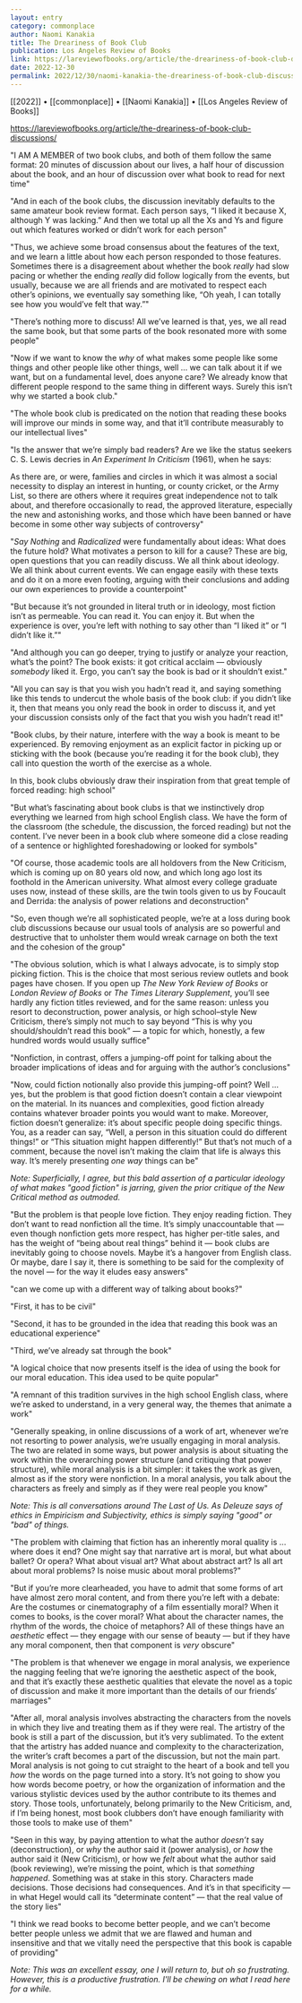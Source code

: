 ```yaml
---
layout: entry
category: commonplace
author: Naomi Kanakia
title: The Dreariness of Book Club
publication: Los Angeles Review of Books
link: https://lareviewofbooks.org/article/the-dreariness-of-book-club-discussions/
date: 2022-12-30
permalink: 2022/12/30/naomi-kanakia-the-dreariness-of-book-club-discussions
---
```


[[2022]] • [[commonplace]] • [[Naomi Kanakia]] • [[Los Angeles Review of Books]]

https://lareviewofbooks.org/article/the-dreariness-of-book-club-discussions/

"I AM A MEMBER of two book clubs, and both of them follow the same format: 20 minutes of discussion about our lives, a half hour of discussion about the book, and an hour of discussion over what book to read for next time"

"And in each of the book clubs, the discussion inevitably defaults to the same amateur book review format. Each person says, “I liked it because X, although Y was lacking.” And then we total up all the Xs and Ys and figure out which features worked or didn’t work for each person"

"Thus, we achieve some broad consensus about the features of the text, and we learn a little about how each person responded to those features. Sometimes there is a disagreement about whether the book *really* had slow pacing or whether the ending *really* did follow logically from the events, but usually, because we are all friends and are motivated to respect each other’s opinions, we eventually say something like, “Oh yeah, I can totally see how you would’ve felt that way.”"

"There’s nothing more to discuss! All we’ve learned is that, yes, we all read the same book, but that some parts of the book resonated more with some people"

"Now if we want to know the *why* of what makes some people like some things and other people like other things, well … we can talk about it if we want, but on a fundamental level, does anyone care? We already know that different people respond to the same thing in different ways. Surely this isn’t why we started a book club."

"The whole book club is predicated on the notion that reading these books will improve our minds in some way, and that it’ll contribute measurably to our intellectual lives"

"Is the answer that we’re simply bad readers? Are we like the status seekers C. S. Lewis decries in *An Experiment In Criticism* (1961), when he says:

As there are, or were, families and circles in which it was almost a social necessity to display an interest in hunting, or county cricket, or the Army List, so there are others where it requires great independence not to talk about, and therefore occasionally to read, the approved literature, especially the new and astonishing works, and those which have been banned or have become in some other way subjects of controversy"

"*Say Nothing* and *Radicalized* were fundamentally about ideas: What does the future hold? What motivates a person to kill for a cause? These are big, open questions that you can readily discuss. We all think about ideology. We all think about current events. We can engage easily with these texts and do it on a more even footing, arguing with their conclusions and adding our own experiences to provide a counterpoint"

"But because it’s not grounded in literal truth or in ideology, most fiction isn’t as permeable. You can read it. You can enjoy it. But when the experience is over, you’re left with nothing to say other than “I liked it” or “I didn’t like it.”"

"And although you can go deeper, trying to justify or analyze your reaction, what’s the point? The book exists: it got critical acclaim — obviously *somebody* liked it. Ergo, you can’t say the book is bad or it shouldn’t exist."

"All you can say is that you wish you hadn’t read it, and saying something like this tends to undercut the whole basis of the book club: if you didn’t like it, then that means you only read the book in order to discuss it, and yet your discussion consists only of the fact that you wish you hadn’t read it!"

"Book clubs, by their nature, interfere with the way a book is meant to be experienced. By removing enjoyment as an explicit factor in picking up or sticking with the book (because you’re reading it for the book club), they call into question the worth of the exercise as a whole.

In this, book clubs obviously draw their inspiration from that great temple of forced reading: high school"

"But what’s fascinating about book clubs is that we instinctively drop everything we learned from high school English class. We have the form of the classroom (the schedule, the discussion, the forced reading) but not the content. I’ve never been in a book club where someone did a close reading of a sentence or highlighted foreshadowing or looked for symbols"

"Of course, those academic tools are all holdovers from the New Criticism, which is coming up on 80 years old now, and which long ago lost its foothold in the American university. What almost every college graduate uses now, instead of these skills, are the twin tools given to us by Foucault and Derrida: the analysis of power relations and deconstruction"

"So, even though we’re all sophisticated people, we’re at a loss during book club discussions because our usual tools of analysis are so powerful and destructive that to unholster them would wreak carnage on both the text and the cohesion of the group"

"The obvious solution, which is what I always advocate, is to simply stop picking fiction. This is the choice that most serious review outlets and book pages have chosen. If you open up *The New York Review of Books* or *London Review of Books* or *The Times Literary Supplement*, you’ll see hardly any fiction titles reviewed, and for the same reason: unless you resort to deconstruction, power analysis, or high school–style New Criticism, there’s simply not much to say beyond “This is why you should/shouldn’t read this book” — a topic for which, honestly, a few hundred words would usually suffice"

"Nonfiction, in contrast, offers a jumping-off point for talking about the broader implications of ideas and for arguing with the author’s conclusions"

"Now, could fiction notionally also provide this jumping-off point? Well … yes, but the problem is that good fiction doesn’t contain a clear viewpoint on the material. In its nuances and complexities, good fiction already contains whatever broader points you would want to make. Moreover, fiction doesn’t generalize: it’s about specific people doing specific things. You, as a reader can say, “Well, a person in this situation could do different things!” or “This situation might happen differently!” But that’s not much of a comment, because the novel isn’t making the claim that life is always this way. It’s merely presenting *one way* things can be"

*Note: Superficially, I agree, but this bald assertion of a particular ideology of what makes "good fiction" is jarring, given the prior critique of the New Critical method as outmoded.*

"But the problem is that people love fiction. They enjoy reading fiction. They don’t want to read nonfiction all the time. It’s simply unaccountable that — even though nonfiction gets more respect, has higher per-title sales, and has the weight of “being about real things” behind it — book clubs are inevitably going to choose novels. Maybe it’s a hangover from English class. Or maybe, dare I say it, there is something to be said for the complexity of the novel — for the way it eludes easy answers"

"can we come up with a different way of talking about books?"

"First, it has to be civil"

"Second, it has to be grounded in the idea that reading this book was an educational experience"

"Third, we’ve already sat through the book"

"A logical choice that now presents itself is the idea of using the book for our moral education. This idea used to be quite popular"

"A remnant of this tradition survives in the high school English class, where we’re asked to understand, in a very general way, the themes that animate a work"

"Generally speaking, in online discussions of a work of art, whenever we’re not resorting to power analysis, we’re usually engaging in moral analysis. The two are related in some ways, but power analysis is about situating the work within the overarching power structure (and critiquing that power structure), while moral analysis is a bit simpler: it takes the work as given, almost as if the story were nonfiction. In a moral analysis, you talk about the characters as freely and simply as if they were real people you know"

*Note: This is all conversations around The Last of Us. As Deleuze says of ethics in Empiricism and Subjectivity, ethics is simply saying "good" or "bad" of things.*

"The problem with claiming that fiction has an inherently moral quality is ... where does it end? One might say that narrative art is moral, but what about ballet? Or opera? What about visual art? What about abstract art? Is all art about moral problems? Is noise music about moral problems?"

"But if you’re more clearheaded, you have to admit that some forms of art have almost zero moral content, and from there you’re left with a debate: Are the costumes or cinematography of a film essentially moral? When it comes to books, is the cover moral? What about the character names, the rhythm of the words, the choice of metaphors? All of these things have an *aesthetic* effect — they engage with our sense of beauty — but if they have any moral component, then that component is *very* obscure"

"The problem is that whenever we engage in moral analysis, we experience the nagging feeling that we’re ignoring the aesthetic aspect of the book, and that it’s exactly these aesthetic qualities that elevate the novel as a topic of discussion and make it more important than the details of our friends’ marriages"

"After all, moral analysis involves abstracting the characters from the novels in which they live and treating them as if they were real. The artistry of the book is still a part of the discussion, but it’s very sublimated. To the extent that the artistry has added nuance and complexity to the characterization, the writer’s craft becomes a part of the discussion, but not the main part. Moral analysis is not going to cut straight to the heart of a book and tell you *how* the words on the page turned into a story. It’s not going to show you how words become poetry, or how the organization of information and the various stylistic devices used by the author contribute to its themes and story. Those tools, unfortunately, belong primarily to the New Criticism, and, if I’m being honest, most book clubbers don’t have enough familiarity with those tools to make use of them"

"Seen in this way, by paying attention to what the author *doesn’t* say (deconstruction), or *why* the author said it (power analysis), or *how* the author said it (New Criticism), or how we *felt* about what the author said (book reviewing), we’re missing the point, which is that *something happened*. Something was at stake in this story. Characters made decisions. Those decisions had consequences. And it’s in that specificity — in what Hegel would call its “determinate content” — that the real value of the story lies"

"I think we read books to become better people, and we can’t become better people unless we admit that we are flawed and human and insensitive and that we vitally need the perspective that this book is capable of providing"

*Note: This was an excellent essay, one I will return to, but oh so frustrating. However, this is a productive frustration. I'll be chewing on what I read here for a while.*
